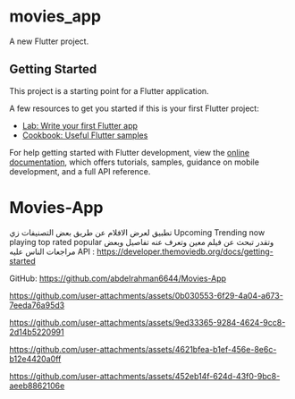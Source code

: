 # movies_app

A new Flutter project.

## Getting Started

This project is a starting point for a Flutter application.

A few resources to get you started if this is your first Flutter project:

- [Lab: Write your first Flutter app](https://docs.flutter.dev/get-started/codelab)
- [Cookbook: Useful Flutter samples](https://docs.flutter.dev/cookbook)

For help getting started with Flutter development, view the
[online documentation](https://docs.flutter.dev/), which offers tutorials,
samples, guidance on mobile development, and a full API reference.
# Movies-App
تطبيق لعرض الافلام عن طريق بعض التصنيفات زي 
Upcoming 
Trending 
now playing 
top rated 
popular
 وتقدر تبحث عن فيلم معين وتعرف عنه تفاصيل وبعض مراجعات الناس عليه 
API :
https://developer.themoviedb.org/docs/getting-started

GitHub:
https://github.com/abdelrahman6644/Movies-App




https://github.com/user-attachments/assets/0b030553-6f29-4a04-a673-7eeda76a95d3



https://github.com/user-attachments/assets/9ed33365-9284-4624-9cc8-2d14b5220991



https://github.com/user-attachments/assets/4621bfea-b1ef-456e-8e6c-b12e4420a0ff



https://github.com/user-attachments/assets/452eb14f-624d-43f0-9bc8-aeeb8862106e

